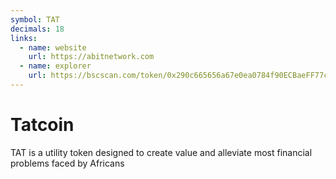 ```yaml
---
symbol: TAT
decimals: 18
links:
  - name: website
    url: https://abitnetwork.com
  - name: explorer
    url: https://bscscan.com/token/0x290c665656a67e0ea0784f90ECBaeFF77c884217
---
```


# Tatcoin

TAT is a utility token designed to create value and alleviate most financial problems faced by Africans
